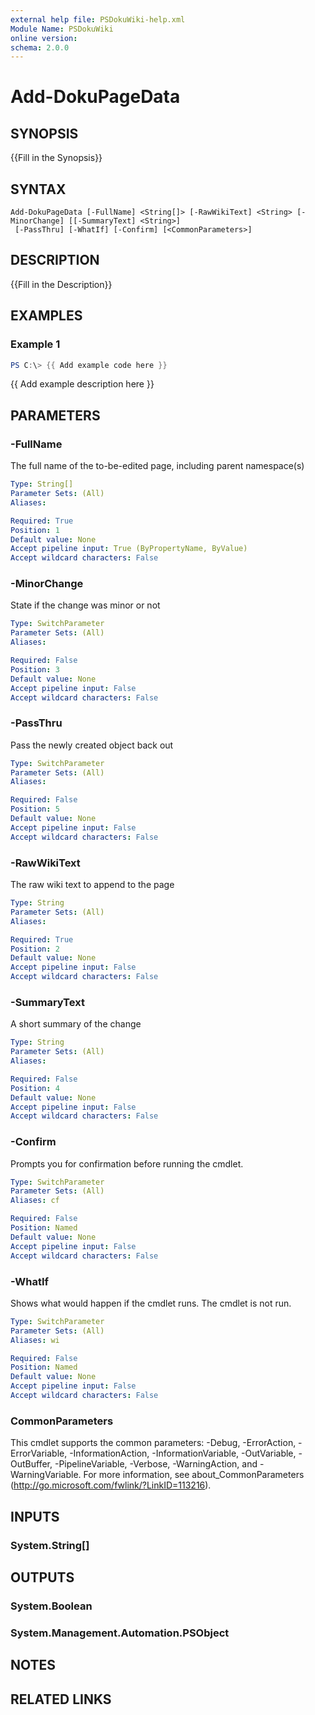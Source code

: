 ```yaml
---
external help file: PSDokuWiki-help.xml
Module Name: PSDokuWiki
online version:
schema: 2.0.0
---
```


# Add-DokuPageData

## SYNOPSIS
{{Fill in the Synopsis}}

## SYNTAX

```
Add-DokuPageData [-FullName] <String[]> [-RawWikiText] <String> [-MinorChange] [[-SummaryText] <String>]
 [-PassThru] [-WhatIf] [-Confirm] [<CommonParameters>]
```

## DESCRIPTION
{{Fill in the Description}}

## EXAMPLES

### Example 1
```powershell
PS C:\> {{ Add example code here }}
```

{{ Add example description here }}

## PARAMETERS

### -FullName
The full name of the to-be-edited page, including parent namespace(s)

```yaml
Type: String[]
Parameter Sets: (All)
Aliases:

Required: True
Position: 1
Default value: None
Accept pipeline input: True (ByPropertyName, ByValue)
Accept wildcard characters: False
```

### -MinorChange
State if the change was minor or not

```yaml
Type: SwitchParameter
Parameter Sets: (All)
Aliases:

Required: False
Position: 3
Default value: None
Accept pipeline input: False
Accept wildcard characters: False
```

### -PassThru
Pass the newly created object back out

```yaml
Type: SwitchParameter
Parameter Sets: (All)
Aliases:

Required: False
Position: 5
Default value: None
Accept pipeline input: False
Accept wildcard characters: False
```

### -RawWikiText
The raw wiki text to append to the page

```yaml
Type: String
Parameter Sets: (All)
Aliases:

Required: True
Position: 2
Default value: None
Accept pipeline input: False
Accept wildcard characters: False
```

### -SummaryText
A short summary of the change

```yaml
Type: String
Parameter Sets: (All)
Aliases:

Required: False
Position: 4
Default value: None
Accept pipeline input: False
Accept wildcard characters: False
```

### -Confirm
Prompts you for confirmation before running the cmdlet.

```yaml
Type: SwitchParameter
Parameter Sets: (All)
Aliases: cf

Required: False
Position: Named
Default value: None
Accept pipeline input: False
Accept wildcard characters: False
```

### -WhatIf
Shows what would happen if the cmdlet runs.
The cmdlet is not run.

```yaml
Type: SwitchParameter
Parameter Sets: (All)
Aliases: wi

Required: False
Position: Named
Default value: None
Accept pipeline input: False
Accept wildcard characters: False
```

### CommonParameters
This cmdlet supports the common parameters: -Debug, -ErrorAction, -ErrorVariable, -InformationAction, -InformationVariable, -OutVariable, -OutBuffer, -PipelineVariable, -Verbose, -WarningAction, and -WarningVariable. For more information, see about_CommonParameters (http://go.microsoft.com/fwlink/?LinkID=113216).

## INPUTS

### System.String[]

## OUTPUTS

### System.Boolean

### System.Management.Automation.PSObject

## NOTES

## RELATED LINKS
